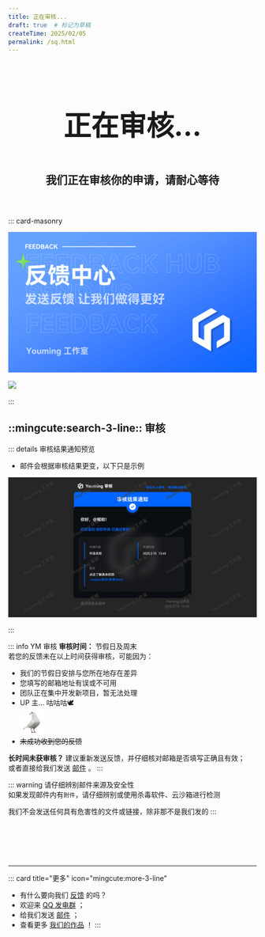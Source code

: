```yaml
---
title: 正在审核...
draft: true  # 标记为草稿
createTime: 2025/02/05
permalink: /sq.html
---
```


<div style="text-align: center; ">
    <p style="font-size: 56px; font-weight: 650; margin-top: 100px">正在审核...</p>
    <p style="font-size: 22px; font-weight: 650; margin-top: 40px;">我们正在审核你的申请，请耐心等待</p>
    <p style="margin-top: 60px;"></p>
    <LinkCard title="发送授权申请" icon="mingcute:key-2-line" href="/notes/反馈中心/发送授权申请.html" />
    <LinkCard title="反馈中心" icon="mingcute:navigation-line" href="/notes/反馈中心/" />
</div>

::: card-masonry

![](/rc/fkzx.png)

![](/rc/sq.png)

:::

## ::mingcute:search-3-line:: 审核

::: details 审核结果通知预览
- 邮件会根据审核结果更变，以下只是示例

![](/rc/sh-sq.png)

:::

::: info YM 审核
**审核时间：** 节假日及周末  
若您的反馈未在以上时间获得审核，可能因为：
  - 我们的节假日安排与您所在地存在差异  
  - 您填写的邮箱地址有误或不可用  
  - 团队正在集中开发新项目，暂无法处理  
  - UP 主... 咕咕咕🕊️  
    <img src="/rc/gezi.png" width="50px">
  - ~~未成功收到您的反馈~~

**长时间未获审核？** 建议重新发送反馈，并仔细核对邮箱是否填写正确且有效；  
或者直接给我们发送 [邮件](/notes/更多/链接.html#邮箱) 。
:::

::: warning
请仔细辨别邮件来源及安全性  
如果发现邮件内有`附件`，请仔细辨别或使用杀毒软件、云沙箱进行检测  

我们不会发送任何具有危害性的文件或链接，除非那不是我们发的
:::

<p style="margin-top: 100px"></p>

---

::: card title="更多" icon="mingcute:more-3-line"
- 有什么要向我们 [反馈](/notes/反馈中心/) 的吗？
- 欢迎来 [QQ 发电群](/notes/更多/链接.html#qq-群) ；
- 给我们发送 [邮件](/notes/更多/链接.html#邮箱) ；
- 查看更多 [我们的作品](/notes/) ！
:::